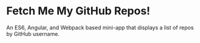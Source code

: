 # Fetch Me My GitHub Repos!
An ES6, Angular, and Webpack based mini-app that displays a list of repos by GitHub username.
